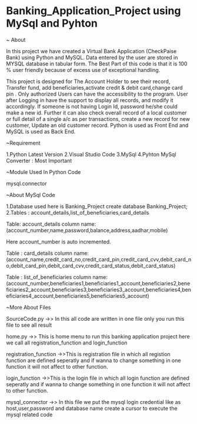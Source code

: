 # Banking_Application_Project using MySql and Pyhton
~ About

In this project we have created a Virtual Bank Application (CheckPaise Bank) using Python and MySQL. Data entered by the user are stored in MYSQL database in tabular form. The Best Part of this code is that it is 100 % user friendly because of excess use of exceptional handling.

This project is designed for The Account Holder to see their record, Transfer fund, add beneficiaries,activate credit & debit card,change card pin . Only authorized Users can have the accessibility to the program. User after Logging in have the support to display all records, and modify it accordingly. If someone is not having Login Id, password he/she could make a new id. Further it can also check overall record of a local customer or full detail of a single a/c as per transactions, create a new record for new customer, Update an old customer record. Python is used as Front End and MySQL is used as Back End.

~Requirement

1.Python Latest Version
2.Visual Studio Code
3.MySql
4.Pyhton MySql Converter : Most Important

~Module Used In Python Code

 mysql.connector
 
 ~About MySql Code
 
 1.Database used here is Banking_Project
 create database Banking_Project;
 2.Tables : account_details,list_of_beneficiaries,card_details
 
 Table: account_details
 column name: (account_number,name,password,balance,address,aadhar,mobile)
 
 Here account_number is auto incremented.
 
 Table : card_details
 column name: (account_name,credit_card_no,credit_card_pin,credit_card_cvv,debit_card_no,debit_card_pin,debit_card_cvv,credit_card_status,debit_card_status)
 
 Table : list_of_beneficiaries
 column name: (account_number,beneficiaries1,beneficiaries1_account,beneficiaries2,beneficiaries2_account,beneficiaries3,beneficiaries3_account,beneficiaries4,beneficiaries4_account,beneficiaries5,beneficiaries5_account)
 

~More About Files

SourceCode.py ->> In this all code are written in one file only you run this file to  see all result

home.py ->> This is home menu to run this banking application project here we call all registration_function and login_function

registration_function ->>This is registration file in which all registion function are defined seperatly and if wanna to change something in one function it will not affect to  other function.

login_function ->>This is the login file in which all login function are defined seperatly and if wanna to change something in one function it will not affect to other function.

mysql_connector ->> In this file we put the mysql login credential like as host,user,password and database name create a cursor to execute the mysql related code






